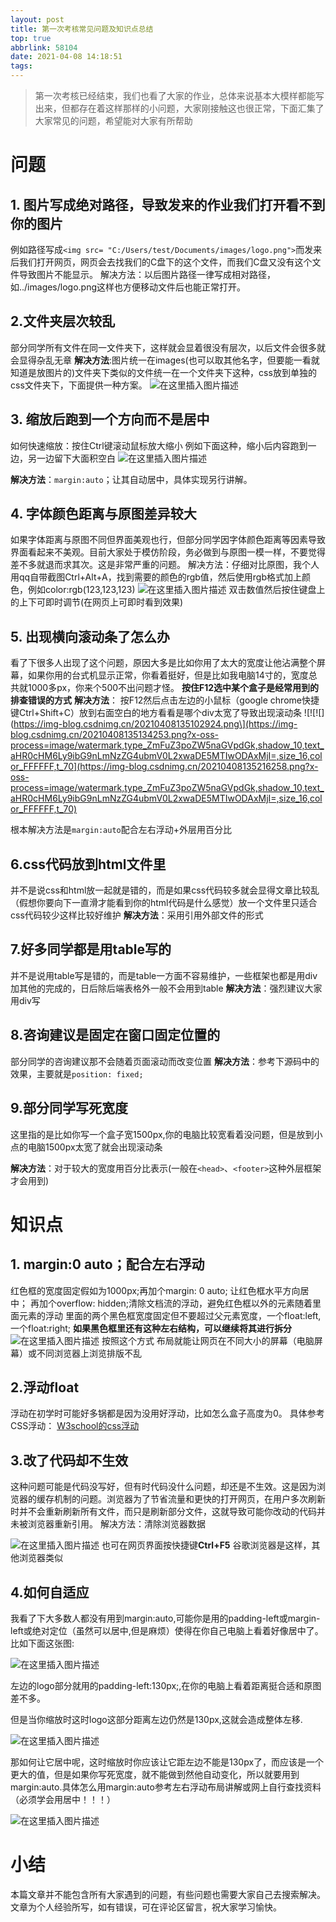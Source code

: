 ```yaml
---
layout: post
title: 第一次考核常见问题及知识点总结
top: true
abbrlink: 58104
date: 2021-04-08 14:18:51
tags:
---
```


> 第一次考核已经结束，我们也看了大家的作业，总体来说基本大模样都能写出来，但都存在着这样那样的小问题，大家刚接触这也很正常，下面汇集了大家常见的问题，希望能对大家有所帮助
# 问题
## 1. 图片写成绝对路径，导致发来的作业我们打开看不到你的图片
例如路径写成`<img src= "C:/Users/test/Documents/images/logo.png">`而发来后我们打开网页，网页会去找我们的C盘下的这个文件，而我们C盘又没有这个文件导致图片不能显示。
解决方法：以后图片路径一律写成相对路径，如../images/logo.png这样也方便移动文件后也能正常打开。
## 2.文件夹层次较乱
部分同学所有文件在同一文件夹下，这样就会显着很没有层次，以后文件会很多就会显得杂乱无章
**解决方法**:图片统一在images(也可以取其他名字，但要能一看就知道是放图片的)文件夹下类似的文件统一在一个文件夹下这种，css放到单独的css文件夹下，下面提供一种方案。
![在这里插入图片描述](https://img-blog.csdnimg.cn/20210408133439800.png)
## 3. 缩放后跑到一个方向而不是居中
如何快速缩放：按住Ctrl键滚动鼠标放大缩小
例如下面这种，缩小后内容跑到一边，另一边留下大面积空白
![在这里插入图片描述](https://img-blog.csdnimg.cn/20210408133711770.png?x-oss-process=image/watermark,type_ZmFuZ3poZW5naGVpdGk,shadow_10,text_aHR0cHM6Ly9ibG9nLmNzZG4ubmV0L2xwaDE5MTIwODAxMjI=,size_16,color_FFFFFF,t_70)

**解决方法**：`margin:auto`；让其自动居中，具体实现另行讲解。
## 4. 字体颜色距离与原图差异较大
如果字体距离与原图不同但界面美观也行，但部分同学因字体颜色距离等因素导致界面看起来不美观。目前大家处于模仿阶段，务必做到与原图一模一样，不要觉得差不多就退而求其次。这是非常严重的问题。
解决方法：仔细对比原图，我个人用qq自带截图Ctrl+Alt+A，找到需要的颜色的rgb值，然后使用rgb格式加上颜色，例如color:rgb(123,123,123)
![在这里插入图片描述](https://img-blog.csdnimg.cn/202104081341563.png)
双击数值然后按住键盘上的上下可即时调节(在网页上可即时看到效果)
## 5. 出现横向滚动条了怎么办
看了下很多人出现了这个问题，原因大多是比如你用了太大的宽度让他沾满整个屏幕，如果你用的台式机显示正常，你看着挺好，但是比如我电脑14寸的，宽度总共就1000多px，你来个500不出问题才怪。
**按住F12选中某个盒子是经常用到的排查错误的方式**
**解决方法**： 按F12然后点击左边的小鼠标（google chrome快捷键Ctrl+Shift+C）放到右面空白的地方看看是哪个div太宽了导致出现滚动条
![!\[!\[\](https://img-blog.csdnimg.cn/20210408135102924.png\](https://img-blog.csdnimg.cn/20210408135134253.png?x-oss-process=image/watermark,type_ZmFuZ3poZW5naGVpdGk,shadow_10,text_aHR0cHM6Ly9ibG9nLmNzZG4ubmV0L2xwaDE5MTIwODAxMjI=,size_16,color_FFFFFF,t_70](https://img-blog.csdnimg.cn/20210408135216258.png?x-oss-process=image/watermark,type_ZmFuZ3poZW5naGVpdGk,shadow_10,text_aHR0cHM6Ly9ibG9nLmNzZG4ubmV0L2xwaDE5MTIwODAxMjI=,size_16,color_FFFFFF,t_70)

根本解决方法是`margin:auto`配合左右浮动+外层用百分比
## 6.css代码放到html文件里
并不是说css和html放一起就是错的，而是如果css代码较多就会显得文章比较乱（假想你要向下一直滑才能看到你的html代码是什么感觉）放一个文件里只适合css代码较少这样比较好维护
**解决方法**：采用引用外部文件的形式
## 7.好多同学都是用table写的
并不是说用table写是错的，而是table一方面不容易维护，一些框架也都是用div加其他的完成的，日后除后端表格外一般不会用到table
**解决方法**：强烈建议大家用div写
## 8.咨询建议是固定在窗口固定位置的
部分同学的咨询建议那不会随着页面滚动而改变位置
**解决方法**：参考下源码中的效果，主要就是`position: fixed;`
## 9.部分同学写死宽度
这里指的是比如你写一个盒子宽1500px,你的电脑比较宽看着没问题，但是放到小点的电脑1500px太宽了就会出现滚动条

**解决方法**：对于较大的宽度用百分比表示(一般在`<head>`、`<footer>`这种外层框架才会用到)
# 知识点
## 1. margin:0 auto；配合左右浮动
红色框的宽度固定假如为1000px;再加个margin: 0 auto; 让红色框水平方向居中；
再加个overflow: hidden;清除文档流的浮动，避免红色框以外的元素随着里面元素的浮动
里面的两个黑色框宽度固定但不要超过父元素宽度，一个float:left, 一个float:right;
**如果黑色框里还有这种左右结构，可以继续将其进行拆分**
![在这里插入图片描述](https://img-blog.csdnimg.cn/20210408135827335.png?x-oss-process=image/watermark,type_ZmFuZ3poZW5naGVpdGk,shadow_10,text_aHR0cHM6Ly9ibG9nLmNzZG4ubmV0L2xwaDE5MTIwODAxMjI=,size_16,color_FFFFFF,t_70)
按照这个方式 布局就能让网页在不同大小的屏幕（电脑屏幕）或不同浏览器上浏览排版不乱
## 2.浮动float
浮动在初学时可能好多锅都是因为没用好浮动，比如怎么盒子高度为0。
具体参考CSS浮动：
[W3school的css浮动](https://link.csdn.net/?target=https://www.w3school.com.cn/css/css_positioning_floating.asp)
## 3.改了代码却不生效
这种问题可能是代码没写好，但有时代码没什么问题，却还是不生效。这是因为浏览器的缓存机制的问题。浏览器为了节省流量和更快的打开网页，在用户多次刷新时并不会重新刷新所有文件，而只是刷新部分文件，这就导致可能你改动的代码并未被浏览器重新引用。
解决方法：清除浏览器数据

![在这里插入图片描述](https://img-blog.csdnimg.cn/20210408140008501.png?x-oss-process=image/watermark,type_ZmFuZ3poZW5naGVpdGk,shadow_10,text_aHR0cHM6Ly9ibG9nLmNzZG4ubmV0L2xwaDE5MTIwODAxMjI=,size_16,color_FFFFFF,t_70)
也可在网页界面按快捷键**Ctrl+F5**
谷歌浏览器是这样，其他浏览器类似

## 4.如何自适应
我看了下大多数人都没有用到margin:auto,可能你是用的padding-left或margin-left或绝对定位（虽然可以居中,但是麻烦）使得在你自己电脑上看着好像居中了。比如下面这张图:

![在这里插入图片描述](https://img-blog.csdnimg.cn/20210408140124790.png?x-oss-process=image/watermark,type_ZmFuZ3poZW5naGVpdGk,shadow_10,text_aHR0cHM6Ly9ibG9nLmNzZG4ubmV0L2xwaDE5MTIwODAxMjI=,size_16,color_FFFFFF,t_70)

左边的logo部分就用的padding-left:130px;,在你的电脑上看着距离挺合适和原图差不多。

但是当你缩放时这时logo这部分距离左边仍然是130px,这就会造成整体左移.

![在这里插入图片描述](https://img-blog.csdnimg.cn/20210408140138756.png?x-oss-process=image/watermark,type_ZmFuZ3poZW5naGVpdGk,shadow_10,text_aHR0cHM6Ly9ibG9nLmNzZG4ubmV0L2xwaDE5MTIwODAxMjI=,size_16,color_FFFFFF,t_70)

那如何让它居中呢，这时缩放时你应该让它距左边不能是130px了，而应该是一个更大的值，但是如果你写死宽度，就不能做到然他自动变化，所以就要用到margin:auto.具体怎么用margin:auto参考左右浮动布局讲解或网上自行查找资料（必须学会用居中！！！）

![在这里插入图片描述](https://img-blog.csdnimg.cn/20210408140155769.png?x-oss-process=image/watermark,type_ZmFuZ3poZW5naGVpdGk,shadow_10,text_aHR0cHM6Ly9ibG9nLmNzZG4ubmV0L2xwaDE5MTIwODAxMjI=,size_16,color_FFFFFF,t_70)
# 小结
本篇文章并不能包含所有大家遇到的问题，有些问题也需要大家自己去搜索解决。文章为个人经验所写，如有错误，可在评论区留言，祝大家学习愉快。